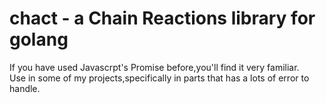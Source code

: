 # chact - a Chain Reactions library for golang
If you have used Javascrpt's Promise before,you'll find it very familiar.<br>
Use in some of my projects,specifically in parts that has a lots of error to handle.<br>
